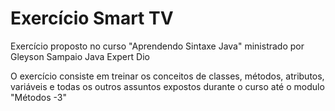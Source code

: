 # Exercício Smart TV 

Exercício proposto no curso "Aprendendo Sintaxe Java" ministrado por Gleyson Sampaio Java Expert Dio


O exercício consiste em treinar os conceitos de classes, métodos, atributos, variáveis e todas os outros assuntos expostos durante o curso até o modulo "Métodos -3"

